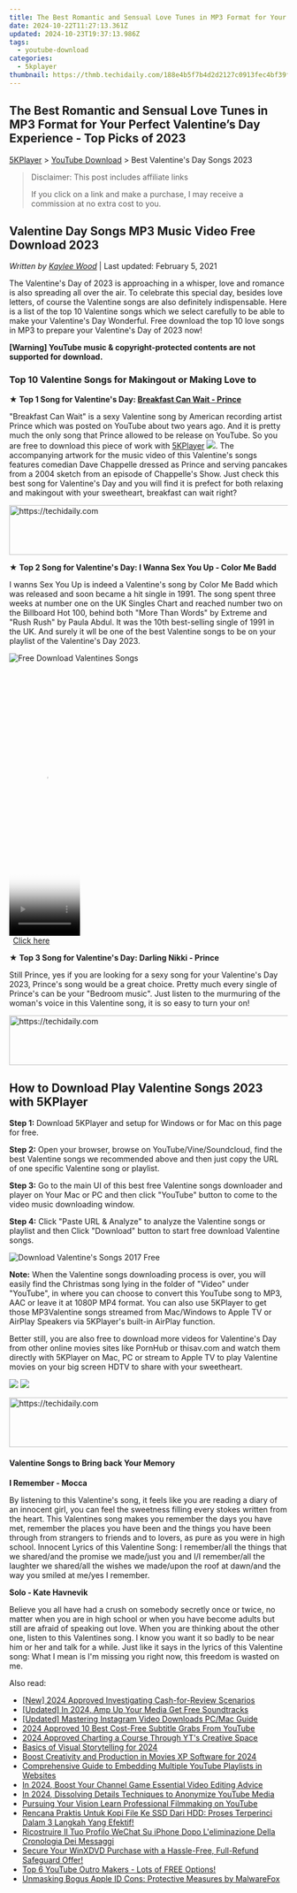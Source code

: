 ```yaml
---
title: The Best Romantic and Sensual Love Tunes in MP3 Format for Your Perfect Valentine’s Day Experience - Top Picks of 2023
date: 2024-10-22T11:27:13.361Z
updated: 2024-10-23T19:37:13.986Z
tags:
  - youtube-download
categories:
  - 5kplayer
thumbnail: https://thmb.techidaily.com/188e4b5f7b4d2d2127c0913fec4bf39f7b63f882f1dce5c675f74afd09d13628.jpg
---
```


## The Best Romantic and Sensual Love Tunes in MP3 Format for Your Perfect Valentine’s Day Experience - Top Picks of 2023

[5KPlayer](https://tools.techidaily.com/5kplayer/products/) \> [YouTube Download](https://tools.techidaily.com/5kplayer/youtube-download/) \> Best Valentine's Day Songs 2023

>  Disclaimer: This post includes affiliate links
>
>  If you click on a link and make a purchase, I may receive a commission at no extra cost to you.
>

## Valentine Day Songs MP3 Music Video Free Download 2023

 _Written by [Kaylee Wood](https://www.quora.com/profile/Amanda-Hu-21)_ | Last updated: February 5, 2021 

The Valentine's Day of 2023 is approaching in a whisper, love and romance is also spreading all over the air. To celebrate this special day, besides love letters, of course the Valentine songs are also definitely indispensable. Here is a list of the top 10 Valentine songs which we select carefully to be able to make your Valentine's Day Wonderful. Free download the top 10 love songs in MP3 to prepare your Valentine's Day of 2023 now!

**\[Warning\] YouTube music & copyright-protected contents are not supported for download.**

### Top 10 Valentine Songs for Makingout or Making Love to

**★ Top 1 Song for Valentine's Day: [Breakfast Can Wait - Prince](https://www.youtube.com/watch?v=GHbyNrGXpAA)** 

"Breakfast Can Wait" is a sexy Valentine song by American recording artist Prince which was posted on YouTube about two years ago. And it is pretty much the only song that Prince allowed to be release on YouTube. So you are free to download this piece of work with [5KPlayer](https://tools.techidaily.com/5kplayer/products/) [![](https://www.5kplayer.com/youtube-download/../software/pic-style/dvd-video/01.png)](https://tools.techidaily.com/5kplayer/products/). The accompanying artwork for the music video of this Valentine's songs features comedian Dave Chappelle dressed as Prince and serving pancakes from a 2004 sketch from an episode of Chappelle's Show. Just check this best song for Valentine's Day and you will find it is prefect for both relaxing and makingout with your sweetheart, breakfast can wait right? 

<!-- affiliate ads begin -->
<a href="https://unicoeye.pxf.io/c/5597632/2134224/18498" target="_top" id="2134224">
  <img src="//a.impactradius-go.com/display-ad/18498-2134224" border="0" alt="https://techidaily.com" width="728" height="90"/>
</a>
<img height="0" width="0" src="https://unicoeye.pxf.io/i/5597632/2134224/18498" style="position:absolute;visibility:hidden;" border="0" />
<!-- affiliate ads end -->

**★ Top 2 Song for Valentine's Day: I Wanna Sex You Up - Color Me Badd** 

I wanns Sex You Up is indeed a Valentine's song by Color Me Badd which was released and soon became a hit single in 1991\. The song spent three weeks at number one on the UK Singles Chart and reached number two on the Billboard Hot 100, behind both "More Than Words" by Extreme and "Rush Rush" by Paula Abdul. It was the 10th best-selling single of 1991 in the UK. And surely it wll be one of the best Valentine songs to be on your playlist of the Valentine's Day 2023.

![Free Download Valentines Songs](https://www.5kplayer.com/youtube-download/img/romantic-valentines-night.jpg) 

<!-- affiliate ads begin -->
<span id="1977020">
					<video width="128" height="480" style="cursor:pointer"
           poster="//a.impactradius-go.com/display-clicktoplayimage/1977020.png"
           onclick="if(!this.playClicked){this.play();this.setAttribute('controls',true);this.playClicked=true;}">
	   <source src="//a.impactradius-go.com/display-ad/22993-1977020">
	   <img src="//a.impactradius-go.com/display-clicktoplayimage/1977020.png" style="border: none; height: 100%; width: 100%; object-fit: contain">
	</video>
	<div style="width:80px;text-align:center"><a href="javascript:window.open(decodeURIComponent('https%3A%2F%2Fhomestyler.sjv.io%2Fc%2F5597632%2F1977020%2F22993'), '_blank');void(0);">Click here</a></div>
</span>
<img height="0" width="0" src="https://imp.pxf.io/i/5597632/1977020/22993" style="position:absolute;visibility:hidden;" border="0" />
<!-- affiliate ads end -->

**★ Top 3 Song for Valentine's Day: Darling Nikki - Prince** 

 Still Prince, yes if you are looking for a sexy song for your Valentine's Day 2023, Prince's song would be a great choice. Pretty much every single of Prince's can be your "Bedroom music". Just listen to the murmuring of the woman's voice in this Valentine song, it is so easy to turn your on! 

<!-- affiliate ads begin -->
<a href="https://appsumo.8odi.net/c/5597632/2043594/7443" target="_top" id="2043594">
  <img src="//a.impactradius-go.com/display-ad/7443-2043594" border="0" alt="https://techidaily.com" width="728" height="90"/>
</a>
<img height="0" width="0" src="https://appsumo.8odi.net/i/5597632/2043594/7443" style="position:absolute;visibility:hidden;" border="0" />
<!-- affiliate ads end -->

##  How to Download Play Valentine Songs 2023 with 5KPlayer

**Step 1:**  Download 5KPlayer and setup for Windows or for Mac on this page for free. 

**Step 2:** Open your browser, browse on YouTube/Vine/Soundcloud, find the best Valentine songs we recommended above and then just copy the URL of one specific Valentine song or playlist.

**Step 3:** Go to the main UI of this best free Valentine songs downloader and player on Your Mac or PC and then click "YouTube" button to come to the video music downloading window. 

**Step 4:** Click "Paste URL & Analyze" to analyze the Valentine songs or playlist and then Click "Download" button to start free download Valentine songs.

![Download Valentine's Songs 2017 Free](https://www.5kplayer.com/youtube-download/img/4k-youtube-download.jpg)

**Note:** When the Valentine songs downloading process is over, you will easily find the Christmas song lying in the folder of "Video" under "YouTube", in where you can choose to convert this YouTube song to MP3, AAC or leave it at 1080P MP4 format. You can also use 5KPlayer to get those MP3Valentine songs streamed from Mac/Windows to Apple TV or AirPlay Speakers via 5KPlayer's built-in AirPlay function.

Better still, you are also free to download more videos for Valentine's Day from other online movies sites like PornHub or thisav.com and watch them directly with 5KPlayer on Mac, PC or stream to Apple TV to play Valentine movies on your big screen HDTV to share with your sweetheart.

[![](https://www.5kplayer.com/youtube-download/../button/freedownwhitewin.png)](https://tools.techidaily.com/5kplayer/products/) [![](https://www.5kplayer.com/youtube-download/../button/freedownbackmac.png)](https://tools.techidaily.com/5kplayer/products/) 

<!-- affiliate ads begin -->
<a href="https://appsumo.8odi.net/c/5597632/2130875/7443" target="_top" id="2130875">
  <img src="//a.impactradius-go.com/display-ad/7443-2130875" border="0" alt="https://techidaily.com" width="728" height="90"/>
</a>
<img height="0" width="0" src="https://appsumo.8odi.net/i/5597632/2130875/7443" style="position:absolute;visibility:hidden;" border="0" />
<!-- affiliate ads end -->

#### **Valentine Songs to Bring back Your Memory**

**I Remember - Mocca**

By listening to this Valentine's song, it feels like you are reading a diary of an innocent girl, you can feel the sweetness filling every stokes written from the heart. This Valentines song makes you remember the days you have met, remember the places you have been and the things you have been through from strangers to friends and to lovers, as pure as you were in high school. Innocent Lyrics of this Valentine Song: I remember/all the things that we shared/and the promise we made/just you and I/I remember/all the laughter we shared/all the wishes we made/upon the roof at dawn/and the way you smiled at me/yes I remember.

 **Solo - Kate Havnevik**

Believe you all have had a crush on somebody secretly once or twice, no matter when you are in high school or when you have become adults but still are afraid of speaking out love. When you are thinking about the other one, listen to this Valentines song. I know you want it so badly to be near him or her and talk for a while. Just like it says in the lyrics of this Valentine song: What I mean is I'm missing you right now, this freedom is wasted on me.

<ins class="adsbygoogle"
     style="display:block"
     data-ad-format="autorelaxed"
     data-ad-client="ca-pub-7571918770474297"
     data-ad-slot="1223367746"></ins>

<ins class="adsbygoogle"
     style="display:block"
     data-ad-client="ca-pub-7571918770474297"
     data-ad-slot="8358498916"
     data-ad-format="auto"
     data-full-width-responsive="true"></ins>

<span class="atpl-alsoreadstyle">Also read:</span>
<div><ul>
<li><a href="https://fox-helps.techidaily.com/new-2024-approved-investigating-cash-for-review-scenarios/"><u>[New] 2024 Approved Investigating Cash-for-Review Scenarios</u></a></li>
<li><a href="https://facebook-record-videos.techidaily.com/updated-in-2024-amp-up-your-media-get-free-soundtracks/"><u>[Updated] In 2024, Amp Up Your Media Get Free Soundtracks</u></a></li>
<li><a href="https://instagram-video-files.techidaily.com/updated-mastering-instagram-video-downloads-pcmac-guide/"><u>[Updated] Mastering Instagram Video Downloads PC/Mac Guide</u></a></li>
<li><a href="https://youtube-video-recordings.techidaily.com/2024-approved-10-best-cost-free-subtitle-grabs-from-youtube/"><u>2024 Approved 10 Best Cost-Free Subtitle Grabs From YouTube</u></a></li>
<li><a href="https://youtube-video-recordings.techidaily.com/2024-approved-charting-a-course-through-yts-creative-space/"><u>2024 Approved Charting a Course Through YT's Creative Space</u></a></li>
<li><a href="https://fox-helps.techidaily.com/basics-of-visual-storytelling-for-2024/"><u>Basics of Visual Storytelling for 2024</u></a></li>
<li><a href="https://extra-tips.techidaily.com/boost-creativity-and-production-in-movies-xp-software-for-2024/"><u>Boost Creativity and Production in Movies XP Software for 2024</u></a></li>
<li><a href="https://youtube-video-recordings.techidaily.com/comprehensive-guide-to-embedding-multiple-youtube-playlists-in-websites/"><u>Comprehensive Guide to Embedding Multiple YouTube Playlists in Websites</u></a></li>
<li><a href="https://youtube-video-recordings.techidaily.com/in-2024-boost-your-channel-game-essential-video-editing-advice/"><u>In 2024, Boost Your Channel Game Essential Video Editing Advice</u></a></li>
<li><a href="https://youtube-video-recordings.techidaily.com/in-2024-dissolving-details-techniques-to-anonymize-youtube-media/"><u>In 2024, Dissolving Details Techniques to Anonymize YouTube Media</u></a></li>
<li><a href="https://youtube-video-recordings.techidaily.com/pursuing-your-vision-learn-professional-filmmaking-on-youtube/"><u>Pursuing Your Vision Learn Professional Filmmaking on YouTube</u></a></li>
<li><a href="https://solve-marvelous.techidaily.com/rencana-praktis-untuk-kopi-file-ke-ssd-dari-hdd-proses-terperinci-dalam-3-langkah-yang-efektif/"><u>Rencana Praktis Untuk Kopi File Ke SSD Dari HDD: Proses Terperinci Dalam 3 Langkah Yang Efektif!</u></a></li>
<li><a href="https://win-net.techidaily.com/ricostruire-il-tuo-profilo-wechat-su-iphone-dopo-leliminazione-della-cronologia-dei-messaggi/"><u>Ricostruire Il Tuo Profilo WeChat Su iPhone Dopo L'eliminazione Della Cronologia Dei Messaggi</u></a></li>
<li><a href="https://discover-exclusive.techidaily.com/secure-your-winxdvd-purchase-with-a-hassle-free-full-refund-safeguard-offer/"><u>Secure Your WinXDVD Purchase with a Hassle-Free, Full-Refund Safeguard Offer!</u></a></li>
<li><a href="https://youtube-video-recordings.techidaily.com/1716465424580-top-6-youtube-outro-makers-lots-of-free-options/"><u>Top 6 YouTube Outro Makers - Lots of FREE Options!</u></a></li>
<li><a href="https://win-special.techidaily.com/unmasking-bogus-apple-id-cons-protective-measures-by-malwarefox/"><u>Unmasking Bogus Apple ID Cons: Protective Measures by MalwareFox</u></a></li>
</ul></div>

